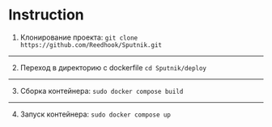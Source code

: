 # Instruction
1) Клонирование проекта:
`git clone https://github.com/Reedhook/Sputnik.git`
---
2) Переход в директорию с dockerfile
`cd Sputnik/deploy`
---
3) Сборка контейнера:
`sudo docker compose build`
---
4) Запуск контейнера:
`sudo docker compose up`
